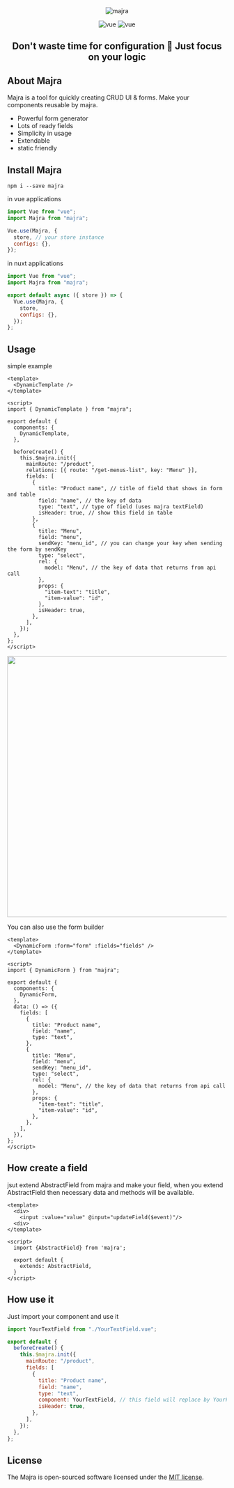 <div align="center">
    <img src="https://user-images.githubusercontent.com/37629053/136436193-098d6531-570c-4d67-9b6a-bb881bf063c0.png" alt="majra">
</div>
<p align="center">
    <img src="https://img.shields.io/badge/vue.js-2.6-green" alt="vue">
    <img src="https://img.shields.io/badge/vuetify-2.5-blue" alt="vue">
</p>

<h2 align="center">
 Don't waste time for configuration 🎯 Just focus on your logic
</p>

## About Majra

Majra is a tool for quickly creating CRUD UI & forms.
Make your components reusable by majra.

- Powerful form generator
- Lots of ready fields
- Simplicity in usage
- Extendable
- static friendly

## Install Majra

```shell
npm i --save majra
```

in vue applications

```js
import Vue from "vue";
import Majra from "majra";

Vue.use(Majra, {
  store, // your store instance
  configs: {},
});
```

in nuxt applications

```js
import Vue from "vue";
import Majra from "majra";

export default async ({ store }) => {
  Vue.use(Majra, {
    store,
    configs: {},
  });
};
```

## Usage

simple example

```vue
<template>
  <DynamicTemplate />
</template>

<script>
import { DynamicTemplate } from "majra";

export default {
  components: {
    DynamicTemplate,
  },

  beforeCreate() {
    this.$majra.init({
      mainRoute: "/product",
      relations: [{ route: "/get-menus-list", key: "Menu" }],
      fields: [
        {
          title: "Product name", // title of field that shows in form and table
          field: "name", // the key of data
          type: "text", // type of field (uses majra textField)
          isHeader: true, // show this field in table
        },
        {
          title: "Menu",
          field: "menu",
          sendKey: "menu_id", // you can change your key when sending the form by sendKey
          type: "select",
          rel: {
            model: "Menu", // the key of data that returns from api call
          },
          props: {
            "item-text": "title",
            "item-value": "id",
          },
          isHeader: true,
        },
      ],
    });
  },
};
</script>
```

<div align="center">
    <img width="600" src="https://user-images.githubusercontent.com/37629053/136450704-61316d64-5185-437e-92dc-df5309804d8d.png" />
</div>

You can also use the form builder

```vue
<template>
  <DynamicForm :form="form" :fields="fields" />
</template>

<script>
import { DynamicForm } from "majra";

export default {
  components: {
    DynamicForm,
  },
  data: () => ({
    fields: [
      {
        title: "Product name",
        field: "name",
        type: "text",
      },
      {
        title: "Menu",
        field: "menu",
        sendKey: "menu_id",
        type: "select",
        rel: {
          model: "Menu", // the key of data that returns from api call
        },
        props: {
          "item-text": "title",
          "item-value": "id",
        },
      },
    ],
  }),
};
</script>
```

## How create a field

jsut extend AbstractField from majra and make your field, when you extend AbstractField then necessary data and methods will be available.

```vue
<template>
  <div>
    <input :value="value" @input="updateField($event)"/>
  <div>
</template>

<script>
  import {AbstractField} from 'majra';

  export default {
    extends: AbstractField,
  }
</script>
```

## How use it

Just import your component and use it

```js
import YourTextField from "./YourTextField.vue";

export default {
  beforeCreate() {
    this.$majra.init({
      mainRoute: "/product",
      fields: [
        {
          title: "Product name",
          field: "name",
          type: "text",
          component: YourTextField, // this field will replace by YourField
          isHeader: true,
        },
      ],
    });
  },
};
```

## License

The Majra is open-sourced software licensed under the [MIT license](https://opensource.org/licenses/MIT).
